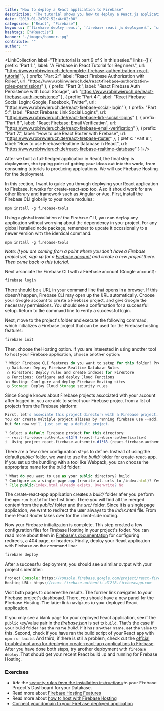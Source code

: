 ```yaml
---
title: "How to deploy a React application to Firebase"
description: "The tutorial shows you how to deploy a React.js application to Firebase Hosting. You will use Firebase CLI to perform the deployment for a create-react-app app ..."
date: "2019-01-20T07:52:46+02:00"
categories: ["React", "Firebase"]
keywords: ["firebase deploy react", "firebase react js deployment", "create-react-app firebase deploy"]
hashtags: ["#ReactJs"]
banner: "./images/banner.jpg"
contribute: ""
author: ""
---
```


<Sponsorship />

<ReactFirebaseBook />

<LinkCollection
  label="This tutorial is part 9 of 9 in this series."
  links={[
    {
      prefix: "Part 1:",
      label: "A Firebase in React Tutorial for Beginners",
      url: "https://www.robinwieruch.de/complete-firebase-authentication-react-tutorial"
    },
    {
      prefix: "Part 2:",
      label: "React Firebase Authorization with Roles",
      url: "https://www.robinwieruch.de/react-firebase-authorization-roles-permissions"
    },
    {
      prefix: "Part 3:",
      label: "React Firebase Auth Persistence with Local Storage",
      url: "https://www.robinwieruch.de/react-firebase-auth-persistence"
    },
    {
      prefix: "Part 4:",
      label: "React Firebase Social Login: Google, Facebook, Twitter",
      url: "https://www.robinwieruch.de/react-firebase-social-login"
    },
    {
      prefix: "Part 5:",
      label: "React Firebase: Link Social Logins",
      url: "https://www.robinwieruch.de/react-firebase-link-social-logins"
    },
    {
      prefix: "Part 6:",
      label: "React Firebase: Email Verification",
      url: "https://www.robinwieruch.de/react-firebase-email-verification"
    },
    {
      prefix: "Part 7:",
      label: "How to use React Router with Firebase",
      url: "https://www.robinwieruch.de/react-firebase-router"
    },
    {
      prefix: "Part 8:",
      label: "How to use Firebase Realtime Database in React",
      url: "https://www.robinwieruch.de/react-firebase-realtime-database"
    }
  ]}
/>

After we built a full-fledged application in React, the final step is deployment, the tipping point of getting your ideas out into the world, from consuming tutorials to producing applications. We will use Firebase Hosting for the deployment.

In this section, I want to guide you through deploying your React application to Firebase. It works for create-react-app too. Also it should work for any other library and framework such as Angular or Vue. First, install the Firebase CLI globally to your node modules:

```javascript
npm install -g firebase-tools
```

Using a global installation of the Firebase CLI, you can deploy any application without worrying about the dependency in your project. For any global installed node package, remember to update it occasionally to a newer version with the identical command:

```javascript
npm install -g firebase-tools
```

*Note: If you are coming from a point where you don't have a Firebase project yet, sign up for a [Firebase account](https://console.firebase.google.com/) and create a new project there. Then come back to this tutorial.*

Next associate the Firebase CLI with a Firebase account (Google account):

```javascript
firebase login
```

There should be a URL in your command line that opens in a browser. If this doesn't happen, Firebase CLI may open up the URL automatically. Choose your Google account to create a Firebase project, and give Google the necessary permissions. You should see a confirmation for a successful setup. Return to the command line to verify a successful login.

Next, move to the project's folder and execute the following command, which initializes a Firebase project that can be used for the Firebase hosting features:

```javascript
firebase init
```

Then, choose the Hosting option. If you are interested in using another tool to host your Firebase application, choose another option:

```javascript
? Which Firebase CLI features do you want to setup for this folder? Press Space to select features, then Enter to confirm your choices.
 ◯ Database: Deploy Firebase Realtime Database Rules
 ◯ Firestore: Deploy rules and create indexes for Firestore
 ◯ Functions: Configure and deploy Cloud Functions
❯◯ Hosting: Configure and deploy Firebase Hosting sites
 ◯ Storage: Deploy Cloud Storage security rules
```

Since Google knows about Firebase projects associated with your account after logged in, you are able to select your Firebase project from a list of projects from the Firebase platform:

```javascript
First, let's associate this project directory with a Firebase project.
You can create multiple project aliases by running firebase use --add,
but for now we'll just set up a default project.

? Select a default Firebase project for this directory:
-> react-firebase-authentic-d12f8 (react-firebase-authentication)
i  Using project react-firebase-authentic-d12f8 (react-firebase-authentication)
```

There are a few other configuration steps to define. Instead of using the default *public/* folder, we want to use the *build/* folder for create-react-app. If you set up the bundling with a tool like Webpack, you can choose the appropriate name for the build folder:

```javascript
? What do you want to use as your public directory? build
? Configure as a single-page app (rewrite all urls to /index.html)? Yes
? File public/index.html already exists. Overwrite? No
```

The create-react-app application creates a *build/* folder after you perform the `npm run build` for the first time. There you will find all the merged content from the *public/* folder and the *src/* folder. Since it is a single page application, we want to redirect the user always to the *index.html* file. From there React Router takes over for the client-side routing.

Now your Firebase initialization is complete. This step created a few configuration files for Firebase Hosting in your project's folder. You can read more about them in [Firebase's documentation](https://firebase.google.com/docs/hosting/full-config) for configuring redirects, a 404 page, or headers. Finally, deploy your React application with Firebase on the command line:

```javascript
firebase deploy
```

After a successful deployment, you should see a similar output with your project's identifier:

```javascript
Project Console: https://console.firebase.google.com/project/react-firebase-authentic-d12f8/overview
Hosting URL: https://react-firebase-authentic-d12f8.firebaseapp.com
```

Visit both pages to observe the results. The former link navigates to your Firebase project's dashboard. There, you should have a new panel for the Firebase Hosting. The latter link navigates to your deployed React application.

If you only see a blank page for your deployed React application, see if the `public` key/value pair in the *firebase.json* is set to `build`. That's the case if your build folder has the name *build*. If it has another name, set the value to this. Second, check if you have ran the build script of your React app with `npm run build`. And third, if there is still a problem, check out the [official troubleshoot area for deploying create-react-app applications to Firebase](https://create-react-app.dev/docs/deployment). After you have done both steps, try another deployment with `firebase deploy`. That should get your recent React build up and running for Firebase Hosting.

### Exercises

* Add the [security rules from the installation instructions](https://github.com/the-road-to-react-with-firebase/react-firebase-authentication) to your Firebase Project's Dashboard for your Database.
* Read more about [Firebase Hosting Features](https://firebase.google.com/docs/hosting/)
* Read more about [how to host with Firebase Hosting](https://firebase.google.com/docs/hosting/quickstart)
* [Connect your domain to your Firebase deployed application](https://firebase.google.com/docs/hosting/custom-domain)
